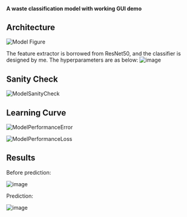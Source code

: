 #### A waste classification model with working GUI demo
## Architecture
![Model Figure](https://user-images.githubusercontent.com/80089456/181636712-fcea016d-5cba-409f-a316-59c6a34568ca.png)

The feature extractor is borrowed from ResNet50, and the classifier is designed by me.
The hyperparameters are as below:
![image](https://user-images.githubusercontent.com/80089456/181636852-be8cbe79-dc4a-404b-9a33-7e13edeb0e7b.png)

## Sanity Check
![ModelSanityCheck](https://user-images.githubusercontent.com/80089456/181636907-edc50f57-d8a0-4559-9af0-471d092e9156.png)


## Learning Curve
![ModelPerformanceError](https://user-images.githubusercontent.com/80089456/181636944-88f31194-74ed-44fb-94c6-0306a371c5e6.png)

![ModelPerformanceLoss](https://user-images.githubusercontent.com/80089456/181636924-2aa0678c-5d2e-48e5-ab35-0f5373342d8f.png)

## Results
Before prediction:

![image](https://user-images.githubusercontent.com/80089456/181637015-4a01da06-ed12-41ea-a911-b2c61f1fd6e7.png)

Prediction:

![image](https://user-images.githubusercontent.com/80089456/181637051-b46a87a2-dcba-4a12-8f1a-48c32fd97d61.png)
